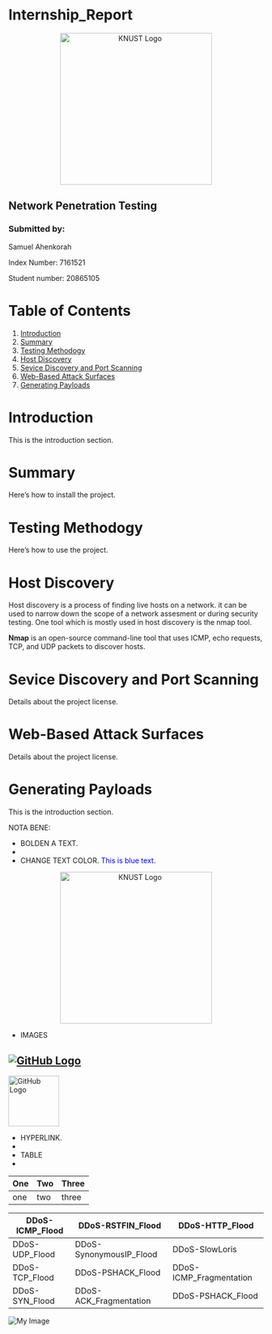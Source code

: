 # Internship_Report

<p align="center">
  <img src="https://d1yjjnpx0p53s8.cloudfront.net/styles/logo-thumbnail/s3/032019/untitled-1_245.png?PZfG4BZ0MhiFothT02x6wcPjPrqeJsUK&itok=ye6EVwSc" alt="KNUST Logo" width="300"/>
</p>

## Network Penetration Testing

### Submitted by:
<p>Samuel Ahenkorah</p>
<p>Index Number: 7161521</p>
<p>Student number: 20865105</p>








# Table of Contents
1. [Introduction](#introduction)
2. [Summary](#summary)
3. [Testing Methodogy](#TestingMethodogy)
4. [Host Discovery](#HostDiscovery)
5. [Sevice Discovery and Port Scanning](#SeviceDiscoveryandPortScanning)
6. [Web-Based Attack Surfaces](#Web-BasedAttackSurfaces)
7. [Generating Payloads](#GeneratingPayloads)

# Introduction
This is the introduction section.

# Summary
Here’s how to install the project.

# Testing Methodogy
Here’s how to use the project.

# Host Discovery
<p>Host discovery is a process of finding live hosts on a network. it can be used to narrow down the scope of a network assesment or during security testing. One tool which is mostly used in host discovery is the nmap tool.</p>

**Nmap** is an open-source command-line tool that uses ICMP, echo requests, TCP, and UDP packets to discover hosts.

# Sevice Discovery and Port Scanning
Details about the project license.

# Web-Based Attack Surfaces
Details about the project license.

# Generating Payloads
This is the introduction section.

NOTA BENE:
- BOLDEN A TEXT.
- 
- CHANGE TEXT COLOR.
<span style="color: blue;">This is blue text.</span>




<p align="center">
  <img src="https://www.brandsoftheworld.com/logo/knust-kwame-nkrumah-university-of-science-technology?original=1" alt="KNUST Logo" width="300"/>
</p>

- IMAGES
## [![GitHub Logo](https://github.githubassets.com/images/modules/logos_page/GitHub-Mark.png)](https://github.com)
<a href="https://github.com">
  <img src="https://github.githubassets.com/images/modules/logos_page/GitHub-Mark.png" alt="GitHub Logo" width="100" height="100">
</a>

- HYPERLINK.
- 
- TABLE
- 
| One | Two | Three |
|-----|-----|-------|
| one | two | three |



| DDoS-ICMP_Flood     | DDoS-RSTFIN_Flood         | DDoS-HTTP_Flood       |
|---------------------|---------------------------|-----------------------|
| DDoS-UDP_Flood      | DDoS-SynonymousIP_Flood    | DDoS-SlowLoris        |
| DDoS-TCP_Flood      | DDoS-PSHACK_Flood          | DDoS-ICMP_Fragmentation|
| DDoS-SYN_Flood      | DDoS-ACK_Fragmentation     | DDoS-PSHACK_Flood      |





![My Image](https://github.com/your-username/your-repo-name/blob/main/images/my-image.png)
